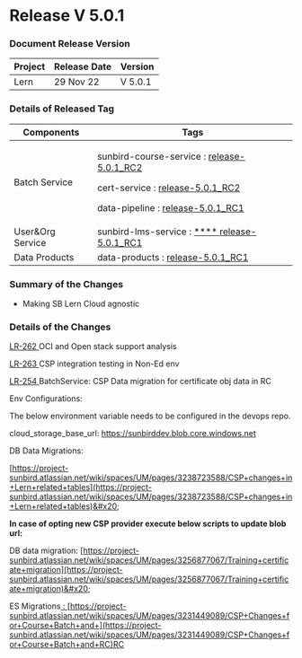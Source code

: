 # Release V 5.0.1

### Document Release Version <a href="#document-release-version" id="document-release-version"></a>

| Project | Release Date | Version |
| ------- | ------------ | ------- |
| Lern    | 29 Nov 22    | V 5.0.1 |

### Details of Released Tag

| Components        | Tags                                                                                                                                                                                                                                                                                                                                                                                                                      |
| ----------------- | ------------------------------------------------------------------------------------------------------------------------------------------------------------------------------------------------------------------------------------------------------------------------------------------------------------------------------------------------------------------------------------------------------------------------- |
| Batch Service     | <p>sunbird-course-service : <a href="https://github.com/Sunbird-Lern/sunbird-course-service/releases/tag/release-5.0.1_RC2">release-5.0.1_RC2</a></p><p>cert-service : <a href="https://github.com/Sunbird-Lern/cert-service/releases/tag/release-5.0.1_RC2">release-5.0.1_RC2</a></p><p>data-pipeline : <a href="https://github.com/Sunbird-Lern/data-pipeline/releases/tag/release-5.0.1_RC1">release-5.0.1_RC1</a></p> |
| User\&Org Service | sunbird-lms-service : [ **** ](https://github.com/Sunbird-Lern/sunbird-lms-service/releases/tag/release-5.0.0\_RC1)[release-5.0.1\_RC1](https://github.com/Sunbird-Lern/sunbird-lms-service/releases/tag/release-5.0.1\_RC1)                                                                                                                                                                                              |
| Data Products     | data-products : [release-5.0.1\_RC1](https://github.com/Sunbird-Lern/data-products/releases/tag/release-5.0.1\_RC1)                                                                                                                                                                                                                                                                                                       |

### **Summary of the Changes** <a href="#1.-summary-of-the-changes" id="1.-summary-of-the-changes"></a>

* Making SB Lern Cloud agnostic

### Details of the Changes

[LR-262 ](https://project-sunbird.atlassian.net/browse/LR-262)OCI and Open stack support analysis

[LR-263 ](https://project-sunbird.atlassian.net/browse/LR-263)CSP integration testing in Non-Ed env

[LR-254 ](https://project-sunbird.atlassian.net/browse/LR-254)BatchService: CSP Data migration for certificate obj data in RC



Env Configurations:

The below environment variable needs to be configured in the devops repo.

cloud\_storage\_base\_url: https://sunbirddev.blob.core.windows.net



DB Data Migrations:

[https://project-sunbird.atlassian.net/wiki/spaces/UM/pages/3238723588/CSP+changes+in+Lern+related+tables](https://project-sunbird.atlassian.net/wiki/spaces/UM/pages/3238723588/CSP+changes+in+Lern+related+tables)&#x20;

**In case of opting new CSP provider execute below scripts to update blob url:**&#x20;

DB data migration: [https://project-sunbird.atlassian.net/wiki/spaces/UM/pages/3256877067/Training+certificate+migration](https://project-sunbird.atlassian.net/wiki/spaces/UM/pages/3256877067/Training+certificate+migration)&#x20;

ES Migrations[ : ](https://project-sunbird.atlassian.net/wiki/spaces/UM/pages/3231449089/CSP+Changes+for+Course+Batch+and+RC)[https://project-sunbird.atlassian.net/wiki/spaces/UM/pages/3231449089/CSP+Changes+for+Course+Batch+and+](https://project-sunbird.atlassian.net/wiki/spaces/UM/pages/3231449089/CSP+Changes+for+Course+Batch+and+RC)RC

